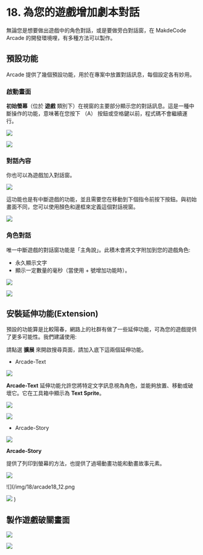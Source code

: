 # 18. 為您的遊戲增加劇本對話

無論您是想要做出遊戲中的角色對話，或是要做旁白對話窗，在 MakdeCode Arcade 的開發環境哩，有多種方法可以製作。

## 預設功能

Arcade 提供了幾個預設功能，用於在專案中放置對話訊息，每個設定各有妙用。

### 啟動畫面

**初始螢幕**（位於 **遊戲** 類別下）在視窗的主要部分顯示您的對話訊息。這是一種中斷操作的功能，意味著在您按下 （A） 按鈕或空格鍵以前，程式碼不會繼續運行。

![](/img/18/arcade18_01.png)

![](/img/18/arcade18_02.png)

### 對話內容

你也可以為遊戲加入對話窗。

![](/img/18/arcade18_03.png)

這功能也是有中斷遊戲的功能，並且需要您在移動到下個指令前按下按鈕。與初始畫面不同，您可以使用顏色和邊框來定義這個對話視窗。

![](/img/18/arcade18_04.png)


### 角色對話

唯一中斷遊戲的對話窗功能是「主角說」。此積木會將文字附加到您的遊戲角色: 
* 永久顯示文字
* 顯示一定數量的毫秒（當使用 + 號增加功能時）。

![](/img/18/arcade18_05.png)

![](/img/18/arcade18_06.gif)

## 安裝延伸功能(Extension)

預設的功能算是比較陽春，網路上的社群有做了一些延伸功能，可為您的遊戲提供了更多可能性。我們建議使用: 

請點選 **擴展** 來開啟搜尋頁面，請加入底下這兩個延伸功能。


* Arcade-Text

![](/img/18/arcade18_07.png)
  
**Arcade-Text** 延伸功能允許您將特定文字訊息視為角色，並能夠放置、移動或破壞它。它在工具箱中顯示為 **Text Sprite**。

![](/img/18/arcade18_09.png)

![](/img/18/arcade18_10.gif)

* Arcade-Story

![](/img/18/arcade18_08.png)


**Arcade-Story** 

提供了列印到螢幕的方法，也提供了過場動畫功能和動畫故事元素。

![](/img/18/arcade18_11.png)

![](/img/18/arcade18_12.png

![](/img/18/arcade18_13.gif)
)


## 製作遊戲破關畫面


![](/img/18/arcade18_14.png)

![](/img/18/arcade18_15.gif)